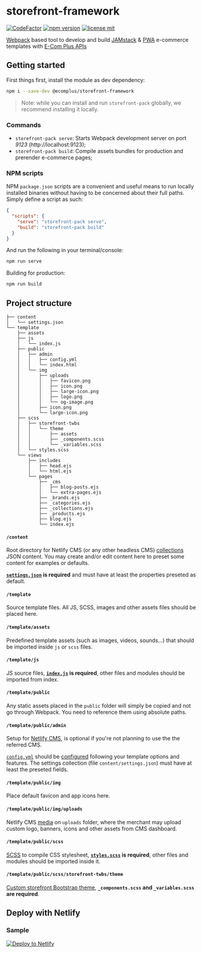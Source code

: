 # storefront-framework


[![CodeFactor](https://www.codefactor.io/repository/github/ecomclub/storefront-framework/badge)](https://www.codefactor.io/repository/github/ecomclub/storefront-framework)
[![npm version](https://img.shields.io/npm/v/@ecomplus/storefront-framework.svg)](https://www.npmjs.org/@ecomplus/storefront-framework)
[![license mit](https://img.shields.io/badge/License-MIT-yellow.svg)](https://opensource.org/licenses/MIT)

[Webpack](https://webpack.js.org/) based
tool to develop and build
[JAMstack](https://jamstack.org/) &
[PWA](https://developers.google.com/web/progressive-web-apps/)
e-commerce templates with
[E-Com Plus APIs](https://developers.e-com.plus/docs/reference/)

## Getting started

First things first, install the module as dev dependency:

```bash
npm i --save-dev @ecomplus/storefront-framework
```

> Note: while you can install and run `storefront-pack` globally,
we recommend installing it locally.

### Commands

- `storefront-pack serve`:
Starts Webpack development server on port _9123_ (http://localhost:9123);
- `storefront-pack build`:
Compile assets bundles for production and prerender e-commerce pages;

### NPM scripts

NPM `package.json` scripts are a convenient and useful means to run
locally installed binaries without having to be concerned
about their full paths. Simply define a script as such:

```json
{
  "scripts": {
    "serve": "storefront-pack serve",
    "build": "storefront-pack build"
  }
}
```

And run the following in your terminal/console:

```bash
npm run serve
```

Building for production:

```bash
npm run build
```

## Project structure

```
├── content
│   └── settings.json
└── template
    ├── assets
    ├── js
    │   └── index.js
    ├── public
    │   ├── admin
    │   │   ├── config.yml
    │   │   └── index.html
    │   └── img
    │       ├── uploads
    │       │   ├── favicon.png
    │       │   ├── icon.png
    │       │   ├── large-icon.png
    │       │   ├── logo.png
    │       │   └── og-image.png
    │       ├── icon.png
    │       └── large-icon.png
    ├── scss
    │   ├── storefront-twbs
    │   │   └── theme
    │   │       ├── assets
    │   │       ├── _components.scss
    │   │       └── _variables.scss
    │   └── styles.scss
    └── views
        ├── includes
        │   ├── head.ejs
        │   └── html.ejs
        └── pages
            ├── _cms
            │   ├── blog-posts.ejs
            │   └── extra-pages.ejs
            ├── _brands.ejs
            ├── _categories.ejs
            ├── _collections.ejs
            ├── _products.ejs
            ├── blog.ejs
            └── index.ejs
```

#### `/content`

Root directory for Netlify CMS (or any other headless CMS)
[collections](https://www.netlifycms.org/docs/add-to-your-site/#collections)
JSON content.
You may create and/or edit content here to preset
some content for examples or defaults.

**[`settings.json`](https://github.com/ecomclub/storefront-framework/blob/master/content/settings.json)
is required** and must have at least the
properties preseted as default.

#### `/template`

Source template files.
All JS, SCSS, images and other assets files should be placed here.

#### `/template/assets`

Predefined template assets (such as images, videos, sounds...)
that should be imported inside `js` or `scss` files.

#### `/template/js`

JS source files,
**[`index.js`](https://github.com/ecomclub/storefront-framework/blob/master/template/js/index.js)
is required**,
other files and modules should be imported from index.

#### `/template/public`

Any static assets placed in the `public`
folder will simply be copied and not go through Webpack.
You need to reference them using absolute paths.

#### `/template/public/admin`

Setup for [Netlify CMS](https://www.netlifycms.org/),
is optional if you're not planning to use the the referred CMS.

[`config.yml`](https://github.com/ecomclub/storefront-framework/blob/master/template/public/admin/config.yml)
should be
[configured](https://www.netlifycms.org/docs/add-to-your-site/#configuration)
following your template options and features.
The settings collection (file `content/settings.json`)
must have at least the preseted fields.

#### `/template/public/img`

Place default favicon and app icons here.

#### `/template/public/img/uploads`

Netlify CMS
[media](https://www.netlifycms.org/docs/add-to-your-site/#media-and-public-folders)
on `uploads` folder, where the merchant may
upload custom logo, banners, icons and other assets from
CMS dashboard.

#### `/template/public/scss`

[SCSS](https://sass-lang.com/)
to compile CSS stylesheet,
**[`styles.scss`](https://github.com/ecomclub/storefront-framework/blob/master/template/scss/styles.scss)
is required**, other files and modules
should be imported inside it.

#### `/template/public/scss/storefront-twbs/theme`

[Custom storefront Bootstrap theme](https://github.com/ecomclub/storefront-twbs#creating-custom-theme),
**`_components.scss` and `_variables.scss` are required**.

## Deploy with Netlify

### Sample

[![Deploy to Netlify](https://www.netlify.com/img/deploy/button.svg)](https://app.netlify.com/start/deploy?stack=cms&repository=https://github.com/ecomclub/storefront-boilerplate)
